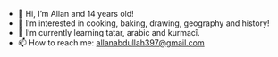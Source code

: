 - 👋 Hi, I’m Allan and 14 years old!
- 👀 I’m interested in cooking, baking, drawing, geography and history!
- 🌱 I’m currently learning tatar, arabic and kurmacî.
- 📫 How to reach me: allanabdullah397@gmail.com

